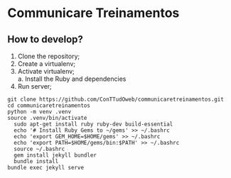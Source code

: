 # Communicare Treinamentos


## How to develop?

1. Clone the repository;
2. Create a virtualenv;
3. Activate virtualenv;  
  a. Install the Ruby and dependencies
4. Run server;

```console
git clone https://github.com/ConTTudOweb/communicaretreinamentos.git
cd communicaretreinamentos
python -m venv .venv
source .venv/bin/activate
  sudo apt-get install ruby ruby-dev build-essential
  echo '# Install Ruby Gems to ~/gems' >> ~/.bashrc
  echo 'export GEM_HOME=$HOME/gems' >> ~/.bashrc
  echo 'export PATH=$HOME/gems/bin:$PATH' >> ~/.bashrc
  source ~/.bashrc
  gem install jekyll bundler
  bundle install
bundle exec jekyll serve
```